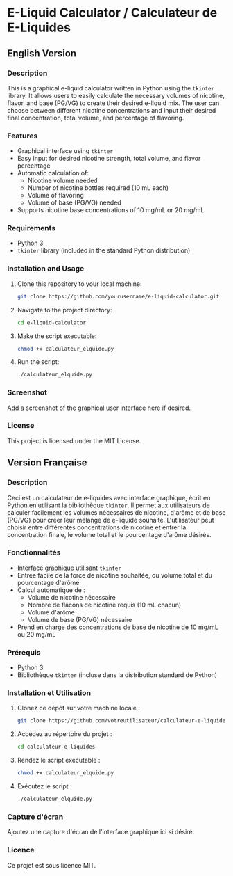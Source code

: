 # E-Liquid Calculator / Calculateur de E-Liquides

## English Version

### Description

This is a graphical e-liquid calculator written in Python using the `tkinter` library. It allows users to easily calculate the necessary volumes of nicotine, flavor, and base (PG/VG) to create their desired e-liquid mix. The user can choose between different nicotine concentrations and input their desired final concentration, total volume, and percentage of flavoring.

### Features
- Graphical interface using `tkinter`
- Easy input for desired nicotine strength, total volume, and flavor percentage
- Automatic calculation of:
  - Nicotine volume needed
  - Number of nicotine bottles required (10 mL each)
  - Volume of flavoring
  - Volume of base (PG/VG) needed
- Supports nicotine base concentrations of 10 mg/mL or 20 mg/mL

### Requirements
- Python 3
- `tkinter` library (included in the standard Python distribution)

### Installation and Usage
1. Clone this repository to your local machine:
   ```sh
   git clone https://github.com/yourusername/e-liquid-calculator.git
   ```
2. Navigate to the project directory:
   ```sh
   cd e-liquid-calculator
   ```
3. Make the script executable:
   ```sh
   chmod +x calculateur_elquide.py
   ```
4. Run the script:
   ```sh
   ./calculateur_elquide.py
   ```

### Screenshot
Add a screenshot of the graphical user interface here if desired.

### License
This project is licensed under the MIT License.

## Version Française

### Description

Ceci est un calculateur de e-liquides avec interface graphique, écrit en Python en utilisant la bibliothèque `tkinter`. Il permet aux utilisateurs de calculer facilement les volumes nécessaires de nicotine, d'arôme et de base (PG/VG) pour créer leur mélange de e-liquide souhaité. L'utilisateur peut choisir entre différentes concentrations de nicotine et entrer la concentration finale, le volume total et le pourcentage d'arôme désirés.

### Fonctionnalités
- Interface graphique utilisant `tkinter`
- Entrée facile de la force de nicotine souhaitée, du volume total et du pourcentage d'arôme
- Calcul automatique de :
  - Volume de nicotine nécessaire
  - Nombre de flacons de nicotine requis (10 mL chacun)
  - Volume d'arôme
  - Volume de base (PG/VG) nécessaire
- Prend en charge des concentrations de base de nicotine de 10 mg/mL ou 20 mg/mL

### Prérequis
- Python 3
- Bibliothèque `tkinter` (incluse dans la distribution standard de Python)

### Installation et Utilisation
1. Clonez ce dépôt sur votre machine locale :
   ```sh
   git clone https://github.com/votreutilisateur/calculateur-e-liquides.git
   ```
2. Accédez au répertoire du projet :
   ```sh
   cd calculateur-e-liquides
   ```
3. Rendez le script exécutable :
   ```sh
   chmod +x calculateur_elquide.py
   ```
4. Exécutez le script :
   ```sh
   ./calculateur_elquide.py
   ```

### Capture d'écran
Ajoutez une capture d'écran de l'interface graphique ici si désiré.

### Licence
Ce projet est sous licence MIT.

